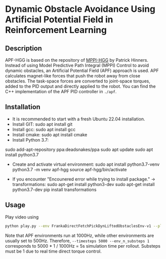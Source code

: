# Dynamic Obstacle Avoidance Using Artificial Potential Field in Reinforcement Learning

## Description

APF-HGG is based on the repository of [MPPI-HGG](https://github.com/phinners/HGG-MPPI) by Patrick Hinners.
Instead of using Model Predictive Path Integral (MPPI) Control to avoid dynamic obstacles, an Artificial Potential Field (APF) approach is used.
APF calculates magnet-like forces that push the robot away from close obstacles. The task-space forces are converted to joint-space torques, added to the PID output and directly applied to the robot.
You can find the C++ implementation of the APF PID controller in `./apf`.


## Installation

- It is recommended to start with a fresh Ubuntu 22.04 installation.
- Install GIT: sudo apt install git
- Install gcc: sudo apt install gcc
- Install cmake: sudo apt install cmake
- Install Python 3.7:

sudo add-apt-repository ppa:deadsnakes/ppa
sudo apt update
sudo apt install python3.7

- Create and activate virtual environment:
sudo apt install python3.7-venv 
python3.7 -m venv apf-hgg
source apf-hgg/bin/activate

- If you encounter "Encounered error while trying to install package." -> transformations:
sudo apt-get install python3-dev
sudo apt-get install python3.7-dev
pip install transformations

## Usage

Play video using
```bash
python play.py --env FrankaDirectFetchPickDynLiftedObstaclesEnv-v1 --play_path log/ddpg2-FrankaDirectFetchPickDynLiftedObstaclesEnv-v1-hgg/ --play_epoch 19 --goal apf --play_policy APFPolicy --timesteps 5000 --env_n_substeps 1
```

Note that APF environments run at 1000Hz, while other environments are usually set to 500Hz. Therefore, `--timesteps 5000 --env_n_substeps 1` corresponds to 5000 * 1 / 1000Hz = 5s simulation time per rollout. Substeps must be 1 due to real time direct torque control.